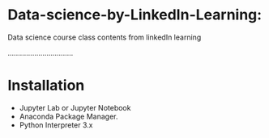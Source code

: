 # Data-science-by-LinkedIn-Learning:

Data science course class contents from linkedIn learning

................................

# Installation

* Jupyter Lab or Jupyter Notebook
* Anaconda Package Manager.
* Python Interpreter 3.x
